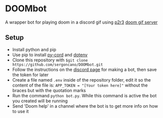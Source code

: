 # DOOMbot
A wrapper bot for playing doom in a discord gif using [p2r3](https://github.com/p2r3) [doom gif server](https://github.com/p2r3/doomcord-server-template)
## Setup
- Install python and pip
- Use pip to install [py-cord](https://docs.pycord.dev/en/stable/index.html) and [dotenv](https://pypi.org/project/python-dotenv/)
- Clone this repository with `$git clone https://github.com/sergoncano/DOOMbot.git`
- Follow the instructions on the [discord page](https://discord.com/developers/docs/quick-start/getting-started) for making a bot, then save the token for later
- Create a file named `.env` inside of the repository folder, edit it so the content of the file is: `APP_TOKEN = "[Your token here]"` without the braces but with the quotation marks
- Run the command `python bot.py`. While this command is active the bot you created will be running
- Send 'Doom help' in a channel where the bot is to get more info on how to use it

